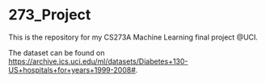 # 273_Project
This is the repository for my CS273A Machine Learning final project @UCI.

The dataset can be found on <https://archive.ics.uci.edu/ml/datasets/Diabetes+130-US+hospitals+for+years+1999-2008#>.
